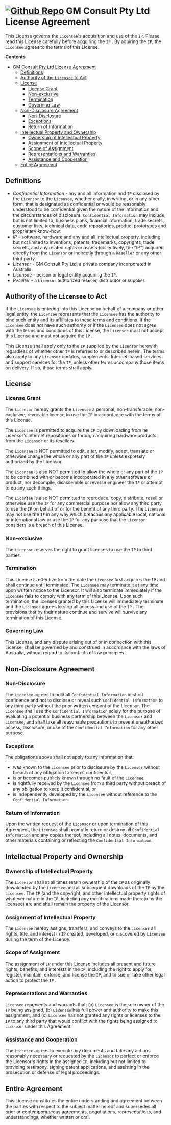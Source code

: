 # [![Github Repo](https://github.com/gmconsult-io/.github/blob/main/.img/Header_Logo.png)](https://github.com/SixSenseMarine)  GM Consult Pty Ltd License Agreement

This License governs the `Licensee`'s acquisition and use of the `IP`. Please read this License carefully before acquiring the `IP` . By aquiring the `IP`, the `Licensee` agrees to the terms of this License.

**Contents**
- [  GM Consult Pty Ltd License Agreement](#--gm-consult-pty-ltd-license-agreement)
  - [Definitions](#definitions)
  - [Authority of the `Licensee` to Act](#authority-of-the-licensee-to-act)
  - [License](#license)
    - [License Grant](#license-grant)
    - [Non-exclusive](#non-exclusive)
    - [Termination](#termination)
    - [Governing Law](#governing-law)
  - [Non-Disclosure Agreement](#non-disclosure-agreement)
    - [Non-Disclosure](#non-disclosure)
    - [Exceptions](#exceptions)
    - [Return of Information](#return-of-information)
  - [Intellectual Property and Ownership](#intellectual-property-and-ownership)
    - [Ownership of Intellectual Property](#ownership-of-intellectual-property)
    - [Assignment of Intellectual Property](#assignment-of-intellectual-property)
    - [Scope of Assignment](#scope-of-assignment)
    - [Representations and Warranties](#representations-and-warranties)
    - [Assistance and Cooperation](#assistance-and-cooperation)
  - [Entire Agreement](#entire-agreement)

## Definitions

* *Confidential Information* - any and all information and `IP` disclosed by the `Licensor` to the `Licensee`, whether orally, in writing, or in any other form, that is designated as confidential or would be reasonably understood to be confidential given the nature of the information and the circumstances of disclosure. `Confidential Information` may include, but is not limited to, business plans, financial information, trade secrets, customer lists, technical data, code repositories, product prototypes and proprietary know-how.
* *IP* - software, hardware and any and all intellectual property, including but not limited to inventions, patents, trademarks, copyrights, trade secrets, and any 
related rights or assets (collectively, the "IP") acquired directly from the `Licensor` or indirectly through a `Reseller` or any other third party.
* *Licensor* - GM Consult Pty Ltd, a private company incorporated in Australia.
* *Licensee* - person or legal entity acquiring the `IP`.
* *Reseller* - a `Licensor` authorized reseller, distributor or supplier.

## Authority of the `Licensee` to Act

If the `Licensee` is entering into this License on behalf of a company or other legal entity, the `Licensee` represents that the `Licensee` has the authority to bind such entity and its affiliates to these terms and conditions. If the `Licensee` does not have such authority or if the `Licensee` does not agree with the terms and conditions of this License,  the `Licensee` must not accept this License and must not acquire the `IP` .

This License shall apply only to the `IP` supplied by the `Licensor` herewith regardless of whether other `IP` is referred to or described herein. The terms also apply to any `Licensor` updates, supplements, Internet-based services and support services for the `IP`, unless other terms accompany those items on delivery. If so, those terms shall apply.

## License

### License Grant

The `Licensor` hereby grants the `Licensee` a personal, non-transferable, non-exclusive, revocable licence to use the `IP` in accordance with the terms of this License. 

The `Licensee` is permitted to acquire the `IP` by downloading from he Licensor's Internet repositories or through acquiring hardware products from the `Licensor` or its resellers.

The `Licensee` is NOT permitted to edit, alter, modify, adapt, translate or otherwise change the whole or any part of the `IP` unless expressly authorized by the Licensor. 

The `Licensee` is also NOT permitted to allow the whole or any part of the `IP` to be combined with or become incorporated in any other software or product, nor decompile, disassemble or reverse engineer the `IP` or attempt to do any such things. 

The `Licensee` is also NOT permitted to reproduce, copy, distribute, resell or otherwise use the `IP` for any commercial purpose nor allow any third party to use the `IP` on behalf of or for the benefit of any third party. The `Licensee` may not use the `IP` in any way which breaches any applicable local, national or international law or use the `IP` for any purpose that the `Licensor` considers is a breach of this License.

### Non-exclusive

The `Licensor` reserves the right to grant licences to use the `IP` to third parties.

### Termination

This License is effective from the date the `Licensee` first acquires the `IP` and shall continue until terminated. The `Licensee` may terminate it at any time upon written notice to the Licensor. It will also terminate immediately if the `Licensee` fails to comply with any term of this License. Upon such termination, the licenses granted by this License will immediately terminate and the `Licensee` agrees to stop all access and use of the `IP` . The provisions that by their nature continue and survive will survive any termination of this License.

### Governing Law

This License, and any dispute arising out of or in connection with this License, shall be governed by and construed in accordance with the laws of Australia, without regard to its conflicts of law principles.

## Non-Disclosure Agreement

### Non-Disclosure

The `Licensee` agrees to hold all `Confidential Information` in strict confidence and not to disclose or reveal such `Confidential Information` to any third party without the prior written consent of the Licensor. The `Licensee` shall use the `Confidential Information` solely for the purpose of evaluating a potential business partnership between the `Licensor` and `Licensee`, and shall take all reasonable precautions to prevent unauthorized access, disclosure, or use of the `Confidential Information` for any other purpose.

### Exceptions

The obligations above shall not apply to any information that:
* was known to the `Licensee` prior to disclosure by the `Licensor` without breach of any obligation to keep it confidential, 
* is or becomes publicly known through no fault of the `Licensee`, 
* is rightfully received by the `Licensee` from a third party without breach of any obligation to keep it confidential, or 
* is independently developed by the `Licensee` without reference to the `Confidential Information`.

### Return of Information

Upon the written request of the `Licensor` or upon termination of this Agreement, the `Licensee` shall promptly return or destroy all `Confidential Information` and any copies thereof, including all notes, documents, and other materials containing or reflecting the `Confidential Information`.

## Intellectual Property and Ownership

### Ownership of Intellectual Property

The `Licensor` shall at all times retain ownership of the `IP` as originally downloaded by the `Licensee` and all subsequent downloads of the `IP` by the `Licensee`. The `IP` (and the copyright, and other intellectual property rights of whatever nature in the `IP`, including any modifications made thereto by the licensee) are and shall remain the property of the Licensor. 

### Assignment of Intellectual Property

The `Licensee` hereby assigns, transfers, and conveys to the `Licensor` all rights, title, and interest in `IP` created, developed, or discovered by `Licensee` during the term of the License. 

### Scope of Assignment

The assignment of `IP` under this License includes all present and future rights, benefits, and interests in the `IP`, including the right to apply for, register, maintain, enforce, and license the `IP`, and to sue or take other legal action to protect the `IP` .

### Representations and Warranties

`Licensee` represents and warrants that: (a) `Licensee` is the sole owner of the `IP` being assigned, (b) `Licensee` has full power and authority to make this assignment, and (c) `Licensee` has not granted any rights or licenses to the `IP` to any third party that would conflict with the rights being assigned to `Licensor` under this Agreement.

### Assistance and Cooperation

The `Licensee` agrees to execute any documents and take any actions reasonably necessary or requested by the `Licensor` to perfect or enforce the Licensor's rights in the assigned `IP`, including but not limited to providing testimony, signing patent applications, and assisting in the prosecution or defense of legal proceedings.

## Entire Agreement

This License constitutes the entire understanding and agreement between the parties with respect to the subject matter hereof and supersedes all prior or contemporaneous agreements, negotiations, representations, and understandings, whether written or oral.
